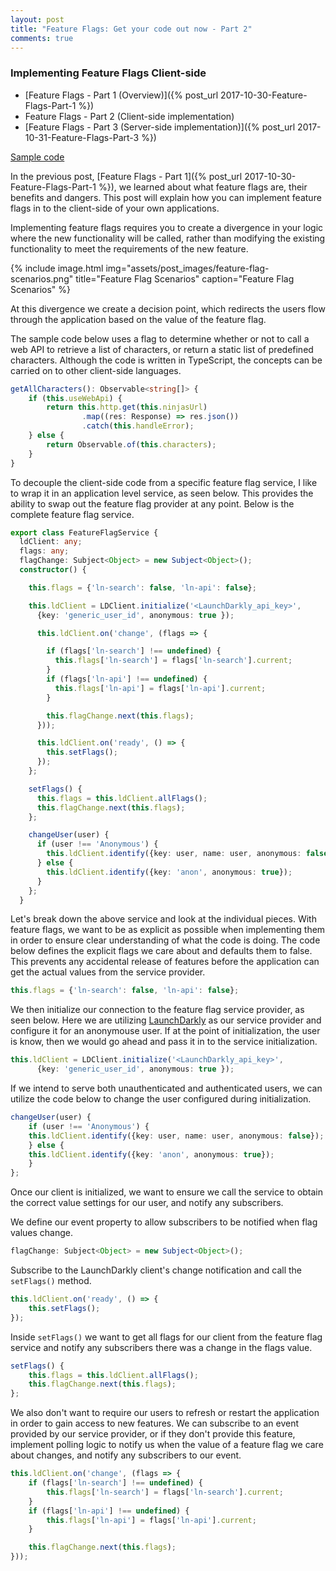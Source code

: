 ```yaml
---
layout: post
title: "Feature Flags: Get your code out now - Part 2"
comments: true
---
```


### Implementing Feature Flags Client-side

* [Feature Flags - Part 1 (Overview)]({% post_url 2017-10-30-Feature-Flags-Part-1 %})
* Feature Flags - Part 2 (Client-side implementation)
* [Feature Flags - Part 3 (Server-side implementation)]({% post_url 2017-10-31-Feature-Flags-Part-3 %})

[Sample code](https://github.com/OnyxPrime/FeatureFlagsDemo)

In the previous post, [Feature Flags - Part 1]({% post_url 2017-10-30-Feature-Flags-Part-1 %}), we learned about what feature flags are, their benefits and dangers. This post will explain how you can implement feature flags in to the client-side of your own applications.

Implementing feature flags requires you to create a divergence in your logic where the new functionality will be called, rather than modifying the existing functionality to meet the requirements of the new feature.

{% include image.html
            img="assets/post_images/feature-flag-scenarios.png"
            title="Feature Flag Scenarios"
            caption="Feature Flag Scenarios" %}


At this divergence we create a decision point, which redirects the users flow through the application based on the value of the feature flag. 

The sample code below uses a flag to determine whether or not to call a web API to retrieve a list of characters, or return a static list of predefined characters. Although the code is written in TypeScript, the concepts can be carried on to other client-side languages.

```typescript
getAllCharacters(): Observable<string[]> {
    if (this.useWebApi) {
        return this.http.get(this.ninjasUrl)
                .map((res: Response) => res.json())
                .catch(this.handleError);
    } else {
        return Observable.of(this.characters);
    }
}
```

To decouple the client-side code from a specific feature flag service, I like to wrap it in an application level service, as seen below. This provides the ability to swap out the feature flag provider at any point. Below is the complete feature flag service.

```typescript
export class FeatureFlagService {
  ldClient: any;
  flags: any;
  flagChange: Subject<Object> = new Subject<Object>();
  constructor() {

    this.flags = {'ln-search': false, 'ln-api': false};

    this.ldClient = LDClient.initialize('<LaunchDarkly_api_key>',
      {key: 'generic_user_id', anonymous: true });

      this.ldClient.on('change', (flags => {

        if (flags['ln-search'] !== undefined) {
          this.flags['ln-search'] = flags['ln-search'].current;
        }
        if (flags['ln-api'] !== undefined) {
          this.flags['ln-api'] = flags['ln-api'].current;
        }

        this.flagChange.next(this.flags);
      }));

      this.ldClient.on('ready', () => {
        this.setFlags();
      });
    };

    setFlags() {
      this.flags = this.ldClient.allFlags();
      this.flagChange.next(this.flags);
    };

    changeUser(user) {
      if (user !== 'Anonymous') {
        this.ldClient.identify({key: user, name: user, anonymous: false});
      } else {
        this.ldClient.identify({key: 'anon', anonymous: true});
      }
    };
  }
```

Let's break down the above service and look at the individual pieces. With feature flags, we want to be as explicit as possible when implementing them in order to ensure clear understanding of what the code is doing. The code below defines the explicit flags we care about and defaults them to false. This prevents any accidental release of features before the application can get the actual values from the service provider.

```typescript
this.flags = {'ln-search': false, 'ln-api': false};
```

We then initialize our connection to the feature flag service provider, as seen below. Here we are utilizing [LaunchDarkly](https://launchdarkly.com) as our service provider and configure it for an anonymouse user. If at the point of initialization, the user is know, then we would go ahead and pass it in to the service initialization.

```typescript
this.ldClient = LDClient.initialize('<LaunchDarkly_api_key>',
      {key: 'generic_user_id', anonymous: true });
```

If we intend to serve both unauthenticated and authenticated users, we can utilize the code below to change the user configured during initialization.

```typescript
changeUser(user) {
    if (user !== 'Anonymous') {
    this.ldClient.identify({key: user, name: user, anonymous: false});
    } else {
    this.ldClient.identify({key: 'anon', anonymous: true});
    }
};
```
Once our client is initialized, we want to ensure we call the service to obtain the correct value settings for our user, and notify any subscribers.

We define our event property to allow subscribers to be notified when flag values change.

```typescript
flagChange: Subject<Object> = new Subject<Object>();
```

Subscribe to the LaunchDarkly client's change notification and call the ```setFlags()``` method.

```typescript
this.ldClient.on('ready', () => {
    this.setFlags();
});
```

Inside ```setFlags()``` we want to get all flags for our client from the feature flag service and notify any subscribers there was a change in the flags value.

```typescript
setFlags() {
    this.flags = this.ldClient.allFlags();
    this.flagChange.next(this.flags);
};
```

We also don't want to require our users to refresh or restart the application in order to gain access to new features. We can subscribe to an event provided by our service provider, or if they don't provide this feature, implement polling logic to notify us when the value of a feature flag we care about changes, and notify any subscribers to our event.

```typescript
this.ldClient.on('change', (flags => {
    if (flags['ln-search'] !== undefined) {
        this.flags['ln-search'] = flags['ln-search'].current;
    }
    if (flags['ln-api'] !== undefined) {
        this.flags['ln-api'] = flags['ln-api'].current;
    }

    this.flagChange.next(this.flags);
}));
```

